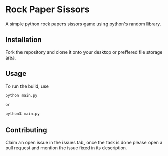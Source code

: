 # Rock Paper Sissors

A simple python rock papers sissors game using python's random library.

## Installation

Fork the repository and clone it onto your desktop or preffered file storage area.

## Usage

To run the build, use

```bash
python main.py

or

python3 main.py
```

## Contributing
Claim an open issue in the issues tab, once the task is done please open a pull request and mention the issue fixed
in its description.
